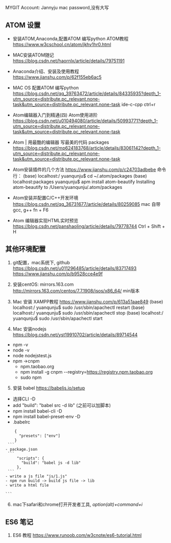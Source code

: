 MYGIT Account:
Jannyju mac password,没有大写

## ATOM 设置
- 安装ATOM,Anaconda,配置ATOM 编写python
ATOM教程
https://www.w3cschool.cn/atom/jkhv1hr0.html

- MAC安装ATOM随记
https://blog.csdn.net/haornlx/article/details/79751191

- Anaconda介绍、安装及使用教程
https://www.jianshu.com/p/62f155eb6ac5

- MAC OS 配置ATOM 编写python
https://blog.csdn.net/qq_39763472/article/details/84335935?depth_1-utm_source=distribute.pc_relevant.none-task&utm_source=distribute.pc_relevant.none-task
ide-c-cpp
ctrl+r

- Atom编辑器入门到精通(四) Atom使用进阶
https://blog.csdn.net/u010494080/article/details/50993771?depth_1-utm_source=distribute.pc_relevant.none-task&utm_source=distribute.pc_relevant.none-task

- Atom | 用最酷的编辑器 写最美的代码  packages
https://blog.csdn.net/mp624183768/article/details/83061142?depth_1-utm_source=distribute.pc_relevant.none-task&utm_source=distribute.pc_relevant.none-task

- Atom安装插件的几个方法
https://www.jianshu.com/p/c24703adbebe
命令行：
(base) localhost:/ yuanqunju$ cd ~/.atom/packages
(base) localhost:packages yuanqunju$ apm install atom-beautify
Installing atom-beautify to /Users/yuanqunju/.atom/packages

- Atom安装并配置C/C++开发环境
https://blog.csdn.net/qq_36731677/article/details/80259085
mac 自带 gcc, g++
fn + F6

- Atom 编辑器实现HTML实时预览
https://blog.csdn.net/panshaoling/article/details/79778744
Ctrl + Shift + H

## 其他环境配置
1. git配置，mac系统下, github
https://blog.csdn.net/u011296485/article/details/83717493
https://www.jianshu.com/p/b9528cce4e9f

2. 安装centOS: mirrors.163.com
http://mirrors.163.com/centos/7.7.1908/isos/x86_64/
min版本

3. Mac 安装 XAMPP教程
https://www.jianshu.com/p/613a51aae849
(base) localhost:/ yuanqunju$ sudo /usr/sbin/apachectl restart
(base) localhost:/ yuanqunju$ sudo /usr/sbin/apachectl stop
(base) localhost:/ yuanqunju$ sudo /usr/sbin/apachectl start

4. Mac 安装nodejs
https://blog.csdn.net/yst19910702/article/details/89714544
 - npm -v
 - node -v
 - node nodejstest.js
 - npm ->cnpm
    - npm.taobao.org
    - npm install -g cnpm --registry=https://registry.npm.taobao.org
   - sudo npm

5. 安装 babel
https://babeljs.io/setup
 - 选择CLI  -D
 - add "build": "babel src -d lib" (之前可以加脚本)
  -  npm install babel-cli -D
  -  npm install babel-preset-env -D
  - .babelrc
   ```
       {
         "presets": ["env"]
       }
    ```
  - package.json
    ```
        "scripts": {
          "build": "babel js -d lib"
        },
    ```  
  - write a js file "js/1.js"
  - npm run build -> build js file -> lib
  - write a html file
  ```
  <script
   src = "lib/1.js" charset = "utf-8">
  </script>
    ```
6.  mac下safari和chrome打开开发者工具, *option(alt)+command+i*


## ES6 笔记
1. ES6 教程
https://www.runoob.com/w3cnote/es6-tutorial.html
